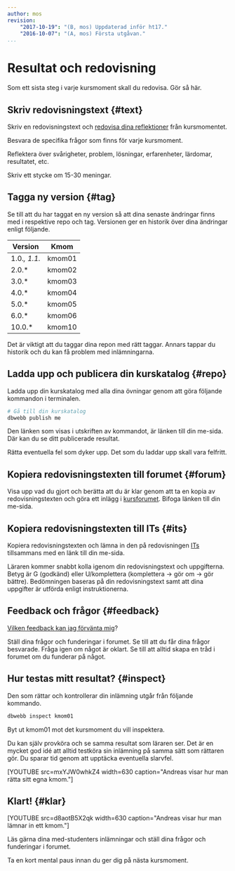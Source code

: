 ```yaml
---
author: mos
revision:
    "2017-10-19": "(B, mos) Uppdaterad inför ht17."
    "2016-10-07": "(A, mos) Första utgåvan."
...
```

Resultat och redovisning
====================================

Som ett sista steg i varje kursmoment skall du redovisa. Gör så här.

<!--more-->



Skriv redovisningstext {#text}
---------------------------------------

Skriv en redovisningstext och [redovisa dina reflektioner](kunskap/att-skriva-en-bra-redovisningstext) från kursmomentet.

Besvara de specifika frågor som finns för varje kursmoment.

Reflektera över svårigheter, problem, lösningar, erfarenheter, lärdomar, resultatet, etc.

Skriv ett stycke om 15-30 meningar.



Tagga ny version {#tag}
---------------------------------------

Se till att du har taggat en ny version så att dina senaste ändringar finns med i respektive repo och tag. Versionen ger en historik över dina ändringar enligt följande.

| Version      | Kmom   |
|--------------|--------|
| 1.0.*, 1.1.* | kmom01 | 
| 2.0.*        | kmom02 | 
| 3.0.*        | kmom03 | 
| 4.0.*        | kmom04 | 
| 5.0.*        | kmom05 | 
| 6.0.*        | kmom06 | 
| 10.0.*       | kmom10 | 

Det är viktigt att du taggar dina repon med rätt taggar. Annars tappar du historik och du kan få problem med inlämningarna.



Ladda upp och publicera din kurskatalog {#repo}
---------------------------------------

Ladda upp din kurskatalog med alla dina övningar genom att göra följande kommandon i terminalen.

```bash
# Gå till din kurskatalog
dbwebb publish me
```

Den länken som visas i utskriften av kommandot, är länken till din me-sida. Där kan du se ditt publicerade resultat.

Rätta eventuella fel som dyker upp. Det som du laddar upp skall vara felfritt.



Kopiera redovisningstexten till forumet {#forum}
---------------------------------------

Visa upp vad du gjort och berätta att du är klar genom att ta en kopia av redovisningstexten och göra ett inlägg i [kursforumet](forum/utbildning/design). Bifoga länken till din me-sida.



Kopiera redovisningstexten till ITs {#its}
---------------------------------------

Kopiera redovisningstexten och lämna in den på redovisningen [ITs](kurser/faq/bth-stodfunktioner#its) tillsammans med en länk till din me-sida.

Läraren kommer snabbt kolla igenom din redovisningstext och uppgifterna. Betyg är G (godkänd) eller U/komplettera (komplettera → gör om → gör bättre). Bedömningen baseras på din redovisningstext samt att dina uppgifter är utförda enligt instruktionerna.



Feedback och frågor {#feedback}
---------------------------------------

[Vilken feedback kan jag förvänta mig](kurser/faq/vilken-feedback-far-man-pa-inlamningarna)?

Ställ dina frågor och funderingar i forumet. Se till att du får dina frågor besvarade. Fråga igen om något är oklart. Se till att alltid skapa en tråd i forumet om du funderar på något.



Hur testas mitt resultat? {#inspect}
---------------------------------------

Den som rättar och kontrollerar din inlämning utgår från följande kommando.

```bash
dbwebb inspect kmom01
```

Byt ut kmom01 mot det kursmoment du vill inspektera.

Du kan själv provköra och se samma resultat som läraren ser. Det är en mycket god idé att alltid testköra sin inlämning på samma sätt som rättaren gör. Du sparar tid genom att upptäcka eventuella slarvfel.

[YOUTUBE src=mxYJW0whkZ4 width=630 caption="Andreas visar hur man rätta sitt egna kmom."]



Klart! {#klar}
---------------------------------------

[YOUTUBE src=d8aotB5X2qk width=630 caption="Andreas visar hur man lämnar in ett kmom."]

Läs gärna dina med-studenters inlämningar och ställ dina frågor och funderingar i forumet.

Ta en kort mental paus innan du ger dig på nästa kursmoment.
